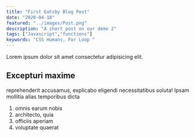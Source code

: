 ```yaml
---
title: "First Gatsby Blog Post"
date: "2020-04-18"
featured: "../images/Post.png"
description: "A short post on our demo 2"
tags: ["Javascript","functions"]
keywords: "CSS Humans, For Loop "
---
```


Lorem ipsum dolor sit amet consectetur adipisicing elit.

## Excepturi maxime

reprehenderit accusamus, explicabo eligendi necessitatibus soluta! Ipsam mollitia alias temporibus dicta

1. omnis earum nobis
2. architecto, quia
3. officiis aperiam
4. voluptate quaerat
